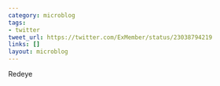 ```yaml
---
category: microblog
tags:
- twitter
tweet_url: https://twitter.com/ExMember/status/23038794219
links: []
layout: microblog
---
```

Redeye
